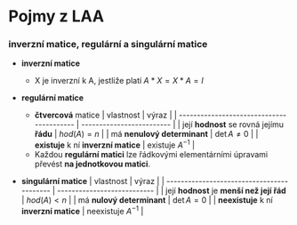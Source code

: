 # Pojmy z LAA
### inverzní matice, regulární a singulární matice
- **inverzní matice**
    - X je inverzní k A, jestliže platí $A * X = X * A = I$

- **regulární matice**
    - **čtvercová** matice
    | vlastnost                                 | výraz                     |
    | ----------------------------------------- | ------------------------- |
    | její **hodnost** se rovná jejímu **řádu** | $hod(A) = n$              |
    | má **nenulový determinant**               | $\det{A} \neq 0$          |
    | **existuje** k ní **inverzní matice**     | $\text{existuje } A^{-1}$ |
    - Každou **regulární matici** lze řádkovými elementárními úpravami převést **na jednotkovou matici**.

- **singulární matice**
    | vlastnost                                  | výraz                       |
    | ------------------------------------------ | --------------------------- |
    | její **hodnost** je **menší než její řád** | $hod(A) < n$                |
    | má **nulový determinant**                  | $\det{A} = 0$               |
    | **neexistuje** k ní **inverzní matice**    | $\text{neexistuje } A^{-1}$ |